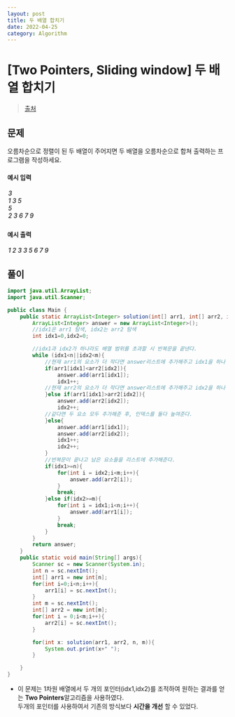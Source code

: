 ```yaml
---
layout: post
title: 두 배열 합치기
date: 2022-04-25
category: Algorithm
---
```


# [Two Pointers, Sliding window] 두 배열 합치기

> [출처](https://www.inflearn.com/course/%EC%9E%90%EB%B0%94-%EC%95%8C%EA%B3%A0%EB%A6%AC%EC%A6%98-%EB%AC%B8%EC%A0%9C%ED%92%80%EC%9D%B4-%EC%BD%94%ED%85%8C%EB%8C%80%EB%B9%84/)

## 문제

오름차순으로 정렬이 된 두 배열이 주어지면 두 배열을 오름차순으로 합쳐 출력하는 프로그램을 작성하세요.
<br>

#### 예시 입력

<h5 style = "margin-top:3px; margin-left:2px;font-weight:550">
3<br>
1 3 5<br>
5<br>
2 3 6 7 9<br>

</h5>

#### 예시 출력

<h5 style = "margin-top:3px; margin-left:2px; font-weight:550">1 2 3 3 5 6 7 9</h5>

## 풀이

```java
import java.util.ArrayList;
import java.util.Scanner;

public class Main {
    public static ArrayList<Integer> solution(int[] arr1, int[] arr2, int n, int m){
        ArrayList<Integer> answer = new ArrayList<Integer>();
        //idx1은 arr1 탐색, idx2는 arr2 탐색
        int idx1=0,idx2=0;

        //idx1과 idx2가 하나라도 배열 범위를 초과할 시 반복문을 끝낸다.
        while (idx1<n||idx2<m){
            //현재 arr1의 요소가 더 작다면 answer리스트에 추가해주고 idx1을 하나 높여서 다음 요소를 비교한다.
            if(arr1[idx1]<arr2[idx2]){
                answer.add(arr1[idx1]);
                idx1++;
            //현재 arr2의 요소가 더 작다면 answer리스트에 추가해주고 idx2을 하나 높여서 다음 요소를 비교한다.
            }else if(arr1[idx1]>arr2[idx2]){
                answer.add(arr2[idx2]);
                idx2++;
            //같다면 두 요소 모두 추가해준 후, 인덱스를 둘다 높여준다.
            }else{
                answer.add(arr1[idx1]);
                answer.add(arr2[idx2]);
                idx1++;
                idx2++;
            }
            //반복문이 끝나고 남은 요소들을 리스트에 추가해준다.
            if(idx1>=n){
                for(int i = idx2;i<m;i++){
                    answer.add(arr2[i]);
                }
                break;
            }else if(idx2>=m){
                for(int i = idx1;i<n;i++){
                    answer.add(arr1[i]);
                }
                break;
            }
        }
        return answer;
    }
    public static void main(String[] args){
        Scanner sc = new Scanner(System.in);
        int n = sc.nextInt();
        int[] arr1 = new int[n];
        for(int i=0;i<n;i++){
            arr1[i] = sc.nextInt();
        }
        int m = sc.nextInt();
        int[] arr2 = new int[m];
        for(int i = 0;i<m;i++){
            arr2[i] = sc.nextInt();
        }

        for(int x: solution(arr1, arr2, n, m)){
            System.out.print(x+" ");
        }

    }
}
```

- 이 문제는 1차원 배열에서 두 개의 포인터(idx1,idx2)를 조적하여 원하는 결과를 얻는 **Two Pointers**알고리즘을 사용하였다.
  <br> 두개의 포인터를 사용하여서 기존의 방식보다 **시간을 개선** 할 수 있었다.
